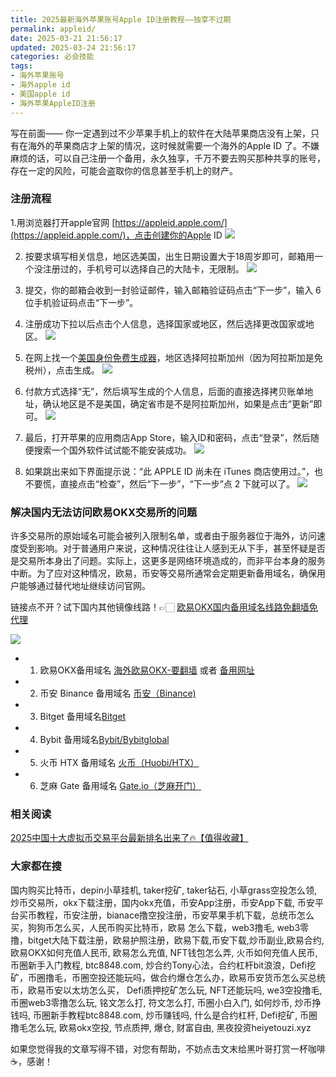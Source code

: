 ```yaml
---
title: 2025最新海外苹果账号Apple ID注册教程——独享不过期
permalink: appleid/
date: 2025-03-21 21:56:17
updated: 2025-03-24 21:56:17
categories: 必会技能
tags: 
- 海外苹果账号
- 海外apple id
- 美国apple id
- 海外苹果AppleID注册
---
```


写在前面——
你一定遇到过不少苹果手机上的软件在大陆苹果商店没有上架，只有在海外的苹果商店才上架的情况，这时候就需要一个海外的Apple ID 了。不嫌麻烦的话，可以自己注册一个备用，永久独享，千万不要去购买那种共享的账号，存在一定的风险，可能会盗取你的信息甚至手机上的财产。

### 注册流程
1.用浏览器打开apple官网 [https://appleid.apple.com/](https://appleid.apple.com/)，点击创建你的Apple ID
![](https://ac63e02.webp.li/appleid-001.png)

2. 按要求填写相关信息，地区选美国，出生日期设置大于18周岁即可，邮箱用一个没注册过的，手机号可以选择自己的大陆卡，无限制。
![](https://ac63e02.webp.li/appleid-002.png)

3. 提交，你的邮箱会收到一封验证邮件，输入邮箱验证码点击“下一步”，输入 6 位手机验证码点击“下一步”。

4. 注册成功下拉以后点击个人信息，选择国家或地区，然后选择更改国家或地区。
![](https://ac63e02.webp.li/appleid-003.png)

5. 在网上找一个[美国身份免费生成器](https://www.fakepersongenerator.com/Random1/generate_identity)，地区选择阿拉斯加州（因为阿拉斯加是免税州），点击生成。
![](https://ac63e02.webp.li/appleid-004.png)

6. 付款方式选择“无”，然后填写生成的个人信息，后面的直接选择拷贝账单地址，确认地区是不是美国，确定省市是不是阿拉斯加州，如果是点击“更新”即可。
![](https://ac63e02.webp.li/appleid-005.png)

7.  最后，打开苹果的应用商店App Store，输入ID和密码，点击“登录”，然后随便搜索一个国外软件试试能不能安装成功。
![](https://ac63e02.webp.li/appleid-006.png)

8. 如果跳出来如下界面提示说：“此 APPLE ID 尚未在 iTunes 商店使用过。”，也不要慌，直接点击“检查”，然后“下一步”，“下一步”点 2 下就可以了。
![](https://ac63e02.webp.li/appleid-007.png)

 
### 解决国内无法访问欧易OKX交易所的问题
许多交易所的原始域名可能会被列入限制名单，或者由于服务器位于海外，访问速度受到影响。对于普通用户来说，这种情况往往让人感到无从下手，甚至怀疑是否是交易所本身出了问题。实际上，这更多是网络环境造成的，而非平台本身的服务中断。为了应对这种情况，欧易，币安等交易所通常会定期更新备用域名，确保用户能够通过替代地址继续访问官网。

链接点不开？试下国内其他镜像线路！👉🏻 [欧易OKX国内备用域名线路免翻墙免代理](https://vlink.cc/okxcn)

[![](https://307e939.webp.li/20250812124552161.png)](https://vlink.cc/okxcn)


- 1. 欧易OKX备用域名 [海外欧易OKX-要翻墙](https://www.okx.com/zh-hans/join/76527935) 或者 [备用网址](https://www.chouyi.kim/zh-hans/join/76527935) 
- 2. 币安 Binance 备用域名 [币安（Binance)](https://binanceuz.co/zh-CN/register?ref=36457687)
- 3. Bitget 备用域名[Bitget](https://www.glassgs.com/zh-CN/referral/register?from=referral&clacCode=VRNEYUTR)
- 4. Bybit 备用域名[Bybit/Bybitglobal](https://www.bybitglobal.com/zh-MY/invite/?ref=VMKORMM)
- 5. 火币 HTX 备用域名 [火币（Huobi/HTX）](https://www.htx.com/invite/zh-cn/1f?invite_code=whf45223)
- 6. 芝麻 Gate 备用域名 [Gate.io（芝麻开门）](https://www.gateex.cc/zh/signup?ref_type=103&ref=A1ERAQ)

### 相关阅读
[2025中国十大虚拟币交易平台最新排名出来了🔥【值得收藏】](https://btc8848.com/top-10-exchanges/)


###  大家都在搜
国内购买比特币，depin小草挂机, taker挖矿, taker钻石, 小草grass空投怎么领, 炒币交易所，okx下载注册，国内okx充值，币安App注册，币安App下载, 币安平台买币教程，币安注册，bianace撸空投注册，币安苹果手机下载，总统币怎么买，狗狗币怎么买，人民币购买比特币，欧易 怎么下载，web3撸毛, web3零撸，bitget大陆下载注册，欧易护照注册，欧易下载,币安下载,炒币副业,欧易合约, 欧易OKX如何充值人民币, 欧易怎么充值, NFT钱包怎么弄, 火币如何充值人民币, 币圈新手入门教程, btc8848.com, 炒合约Tony心法，合约杠杆bit浪浪，Defi挖矿，币圈撸毛，币圈空投还能玩吗，做合约爆仓怎么办，欧易币安货币怎么买总统币，欧易币安以太坊怎么买， Defi质押挖矿怎么玩, NFT还能玩吗, we3空投撸毛, 币圈web3零撸怎么玩, 铭文怎么打, 符文怎么打, 币圈小白入门, 如何炒币, 炒币挣钱吗, 币圈新手教程btc8848.com, 炒币赚钱吗, 什么是合约杠杆, Defi挖矿, 币圈撸毛怎么玩, 欧易okx空投, 节点质押, 爆仓, 财富自由, 黑夜投资heiyetouzi.xyz

如果您觉得我的文章写得不错，对您有帮助，不妨点击文末给黑叶哥打赏一杯咖啡☕️，感谢！
